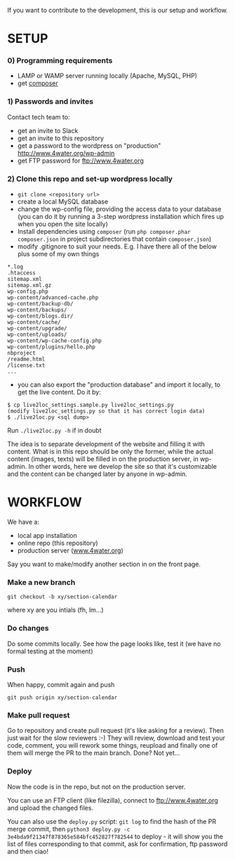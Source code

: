 If you want to contribute to the development, this is our setup and workflow.

# SETUP

### 0) Programming requirements
* LAMP or WAMP server running locally (Apache, MySQL, PHP)
* get [composer](https://getcomposer.org)

### 1) Passwords and invites

Contact tech team to:

* get an invite to Slack
* get an invite to this repository
* get a password to the wordpress on "production" http://www.4water.org/wp-admin
* get FTP password for ftp://www.4water.org

### 2) Clone this repo and set-up wordpress locally

* `git clone <repository url>`
* create a local MySQL database
* change the wp-config file, providing the access data to your database (you can do it by running a 3-step wordpress
installation which fires up when you open the site locally)
* Install dependencies using `composer` (run `php composer.phar composer.json` in project subdirectories that contain `composer.json`)
* modify .gitignore to suit your needs. E.g. I have there all of the below plus some of my own things

```
*.log
.htaccess
sitemap.xml
sitemap.xml.gz
wp-config.php
wp-content/advanced-cache.php
wp-content/backup-db/
wp-content/backups/
wp-content/blogs.dir/
wp-content/cache/
wp-content/upgrade/
wp-content/uploads/
wp-content/wp-cache-config.php
wp-content/plugins/hello.php
nbproject
/readme.html
/license.txt
...
```
* you can also export the "production database" and import it locally, to get the live content. Do it by:
```
$ cp live2loc_settings.sample.py live2loc_settings.py
(modify live2loc_settings.py so that it has correct login data)
$ ./live2loc.py <sql dump>
```
Run `./live2loc.py -h` if in doubt

The idea is to separate development of the website and filling it with content. What is in this repo should be only the former, while the actual content (images, texts) will be filled in on the production server, in wp-admin. In other words, here we develop the site so that it's customizable and the content can be changed later by anyone in wp-admin.

# WORKFLOW

We have a:

* local app installation
* online repo (this repository)
* production server (www.4water.org)

Say you want to make/modify another section in on the front page. 

### Make a new branch

```
git checkout -b xy/section-calendar
```

where xy are you intials (fh, lm...)

### Do changes

Do some commits locally. See how the page looks like, test it (we have no formal testing at the moment)

### Push

When happy, commit again and push

```
git push origin xy/section-calendar
```

### Make pull request

Go to repository and create pull request (it's like asking for a review). Then just wait for the slow reviewers :-) They will review, download and test your code, comment, you will rework some things, reupload and finally one of them will merge the PR to the main branch. Done? Not yet...

### Deploy

Now the code is in the repo, but not on the production server.

You can use an FTP client (like filezilla), connect to ftp://www.4water.org and upload the changed files.

You can also use the `deploy.py` script:
`git log` to find the hash of the PR merge commit, then
`python3 deploy.py -c 3e4bda9f21347f878365e584bfc452827f782544` to deploy - it will show you the list of files corresponding to that commit, ask for confirmation, ftp password and then ciao!